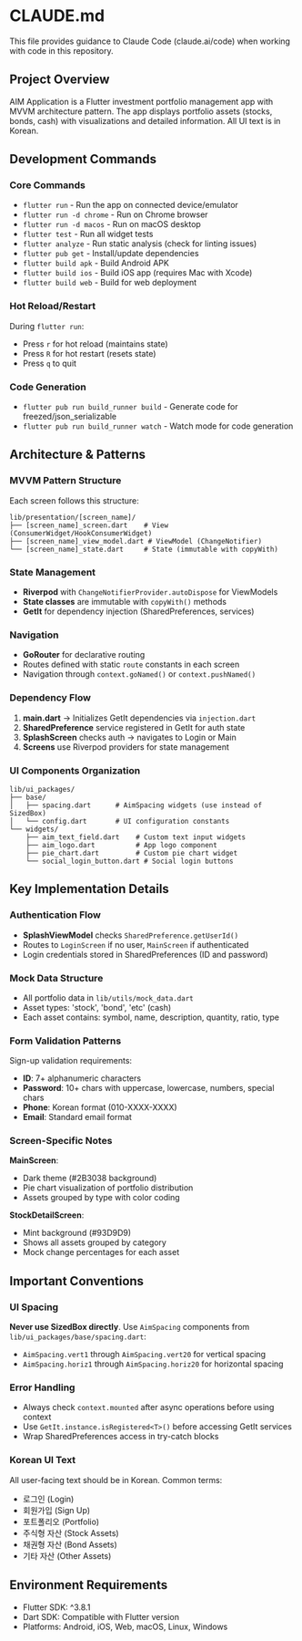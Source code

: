 # CLAUDE.md

This file provides guidance to Claude Code (claude.ai/code) when working with code in this repository.

## Project Overview

AIM Application is a Flutter investment portfolio management app with MVVM architecture pattern. The app displays portfolio assets (stocks, bonds, cash) with visualizations and detailed information. All UI text is in Korean.

## Development Commands

### Core Commands
- `flutter run` - Run the app on connected device/emulator
- `flutter run -d chrome` - Run on Chrome browser  
- `flutter run -d macos` - Run on macOS desktop
- `flutter test` - Run all widget tests
- `flutter analyze` - Run static analysis (check for linting issues)
- `flutter pub get` - Install/update dependencies
- `flutter build apk` - Build Android APK
- `flutter build ios` - Build iOS app (requires Mac with Xcode)
- `flutter build web` - Build for web deployment

### Hot Reload/Restart
During `flutter run`:
- Press `r` for hot reload (maintains state)
- Press `R` for hot restart (resets state)
- Press `q` to quit

### Code Generation
- `flutter pub run build_runner build` - Generate code for freezed/json_serializable
- `flutter pub run build_runner watch` - Watch mode for code generation

## Architecture & Patterns

### MVVM Pattern Structure
Each screen follows this structure:
```
lib/presentation/[screen_name]/
├── [screen_name]_screen.dart    # View (ConsumerWidget/HookConsumerWidget)
├── [screen_name]_view_model.dart # ViewModel (ChangeNotifier)
└── [screen_name]_state.dart     # State (immutable with copyWith)
```

### State Management
- **Riverpod** with `ChangeNotifierProvider.autoDispose` for ViewModels
- **State classes** are immutable with `copyWith()` methods
- **GetIt** for dependency injection (SharedPreferences, services)

### Navigation
- **GoRouter** for declarative routing
- Routes defined with static `route` constants in each screen
- Navigation through `context.goNamed()` or `context.pushNamed()`

### Dependency Flow
1. **main.dart** → Initializes GetIt dependencies via `injection.dart`
2. **SharedPreference** service registered in GetIt for auth state
3. **SplashScreen** checks auth → navigates to Login or Main
4. **Screens** use Riverpod providers for state management

### UI Components Organization
```
lib/ui_packages/
├── base/
│   ├── spacing.dart      # AimSpacing widgets (use instead of SizedBox)
│   └── config.dart       # UI configuration constants
└── widgets/
    ├── aim_text_field.dart    # Custom text input widgets
    ├── aim_logo.dart          # App logo component
    ├── pie_chart.dart         # Custom pie chart widget
    └── social_login_button.dart # Social login buttons
```

## Key Implementation Details

### Authentication Flow
- **SplashViewModel** checks `SharedPreference.getUserId()`
- Routes to `LoginScreen` if no user, `MainScreen` if authenticated
- Login credentials stored in SharedPreferences (ID and password)

### Mock Data Structure
- All portfolio data in `lib/utils/mock_data.dart`
- Asset types: 'stock', 'bond', 'etc' (cash)
- Each asset contains: symbol, name, description, quantity, ratio, type

### Form Validation Patterns
Sign-up validation requirements:
- **ID**: 7+ alphanumeric characters
- **Password**: 10+ chars with uppercase, lowercase, numbers, special chars
- **Phone**: Korean format (010-XXXX-XXXX)
- **Email**: Standard email format

### Screen-Specific Notes

**MainScreen**: 
- Dark theme (#2B3038 background)
- Pie chart visualization of portfolio distribution
- Assets grouped by type with color coding

**StockDetailScreen**:
- Mint background (#93D9D9)
- Shows all assets grouped by category
- Mock change percentages for each asset

## Important Conventions

### UI Spacing
**Never use SizedBox directly**. Use `AimSpacing` components from `lib/ui_packages/base/spacing.dart`:
- `AimSpacing.vert1` through `AimSpacing.vert20` for vertical spacing
- `AimSpacing.horiz1` through `AimSpacing.horiz20` for horizontal spacing

### Error Handling
- Always check `context.mounted` after async operations before using context
- Use `GetIt.instance.isRegistered<T>()` before accessing GetIt services
- Wrap SharedPreferences access in try-catch blocks

### Korean UI Text
All user-facing text should be in Korean. Common terms:
- 로그인 (Login)
- 회원가입 (Sign Up)
- 포트폴리오 (Portfolio)
- 주식형 자산 (Stock Assets)
- 채권형 자산 (Bond Assets)
- 기타 자산 (Other Assets)

## Environment Requirements

- Flutter SDK: ^3.8.1
- Dart SDK: Compatible with Flutter version
- Platforms: Android, iOS, Web, macOS, Linux, Windows